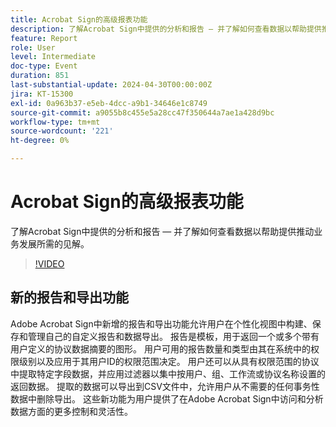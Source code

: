 ```yaml
---
title: Acrobat Sign的高级报表功能
description: 了解Acrobat Sign中提供的分析和报告 — 并了解如何查看数据以帮助提供推动业务发展所需的见解。
feature: Report
role: User
level: Intermediate
doc-type: Event
duration: 851
last-substantial-update: 2024-04-30T00:00:00Z
jira: KT-15300
exl-id: 0a963b37-e5eb-4dcc-a9b1-34646e1c8749
source-git-commit: a9055b8c455e5a28cc47f350644a7ae1a428d9bc
workflow-type: tm+mt
source-wordcount: '221'
ht-degree: 0%

---
```


# Acrobat Sign的高级报表功能

了解Acrobat Sign中提供的分析和报告 — 并了解如何查看数据以帮助提供推动业务发展所需的见解。

>[!VIDEO](https://video.tv.adobe.com/v/3428191/?learn=on)

## 新的报告和导出功能

Adobe Acrobat Sign中新增的报告和导出功能允许用户在个性化视图中构建、保存和管理自己的自定义报告和数据导出。 报告是模板，用于返回一个或多个带有用户定义的协议数据摘要的图形。 用户可用的报告数量和类型由其在系统中的权限级别以及应用于其用户ID的权限范围决定。 用户还可以从具有权限范围的协议中提取特定字段数据，并应用过滤器以集中按用户、组、工作流或协议名称设置的返回数据。 提取的数据可以导出到CSV文件中，允许用户从不需要的任何事务性数据中删除导出。 这些新功能为用户提供了在Adobe Acrobat Sign中访问和分析数据方面的更多控制和灵活性。
